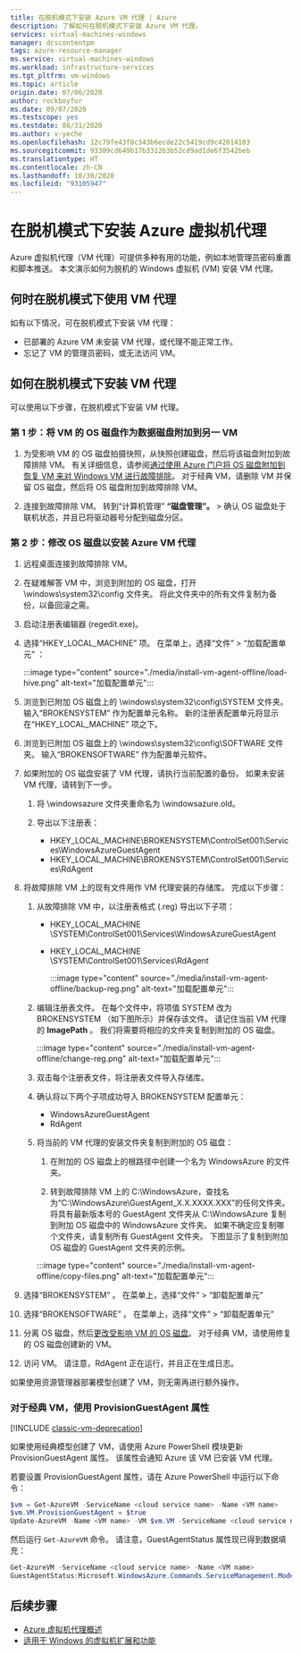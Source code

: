 ```yaml
---
title: 在脱机模式下安装 Azure VM 代理 | Azure
description: 了解如何在脱机模式下安装 Azure VM 代理。
services: virtual-machines-windows
manager: dcscontentpm
tags: azure-resource-manager
ms.service: virtual-machines-windows
ms.workload: infrastructure-services
ms.tgt_pltfrm: vm-windows
ms.topic: article
origin.date: 07/06/2020
author: rockboyfor
ms.date: 09/07/2020
ms.testscope: yes
ms.testdate: 08/31/2020
ms.author: v-yeche
ms.openlocfilehash: 12c79fe43f8c343b6ecde22c5419cd9c42014103
ms.sourcegitcommit: 93309cd649b17b3312b3b52cd9ad1de6f3542beb
ms.translationtype: HT
ms.contentlocale: zh-CN
ms.lasthandoff: 10/30/2020
ms.locfileid: "93105947"
---
```

# <a name="install-the-azure-virtual-machine-agent-in-offline-mode"></a>在脱机模式下安装 Azure 虚拟机代理 

Azure 虚拟机代理（VM 代理）可提供多种有用的功能，例如本地管理员密码重置和脚本推送。 本文演示如何为脱机的 Windows 虚拟机 (VM) 安装 VM 代理。 

## <a name="when-to-use-the-vm-agent-in-offline-mode"></a>何时在脱机模式下使用 VM 代理

如有以下情况，可在脱机模式下安装 VM 代理：

- 已部署的 Azure VM 未安装 VM 代理，或代理不能正常工作。
- 忘记了 VM 的管理员密码，或无法访问 VM。

## <a name="how-to-install-the-vm-agent-in-offline-mode"></a>如何在脱机模式下安装 VM 代理

可以使用以下步骤，在脱机模式下安装 VM 代理。

### <a name="step-1-attach-the-os-disk-of-the-vm-to-another-vm-as-a-data-disk"></a>第 1 步：将 VM 的 OS 磁盘作为数据磁盘附加到另一 VM

1. 为受影响 VM 的 OS 磁盘拍摄快照，从快照创建磁盘，然后将该磁盘附加到故障排除 VM。 有关详细信息，请参阅[通过使用 Azure 门户将 OS 磁盘附加到恢复 VM 来对 Windows VM 进行故障排除](troubleshoot-recovery-disks-portal-windows.md)。 对于经典 VM，请删除 VM 并保留 OS 磁盘，然后将 OS 磁盘附加到故障排除 VM。

2. 连接到故障排除 VM。 转到“计算机管理” **“磁盘管理”。**  >   确认 OS 磁盘处于联机状态，并且已将驱动器号分配到磁盘分区。

### <a name="step-2-modify-the-os-disk-to-install-the-azure-vm-agent"></a>第 2 步：修改 OS 磁盘以安装 Azure VM 代理

1. 远程桌面连接到故障排除 VM。

2. 在疑难解答 VM 中，浏览到附加的 OS 磁盘，打开 \windows\system32\config 文件夹。 将此文件夹中的所有文件复制为备份，以备回滚之需。

3. 启动注册表编辑器  (regedit.exe)。

4. 选择“HKEY_LOCAL_MACHINE”  项。 在菜单上，选择“文件”   > “加载配置单元”  ：

    :::image type="content" source="./media/install-vm-agent-offline/load-hive.png" alt-text="加载配置单元":::

5. 浏览到已附加 OS 磁盘上的 \windows\system32\config\SYSTEM 文件夹。 输入“BROKENSYSTEM”  作为配置单元名称。 新的注册表配置单元将显示在“HKEY_LOCAL_MACHINE”  项之下。

6. 浏览到已附加 OS 磁盘上的 \windows\system32\config\SOFTWARE 文件夹。 输入“BROKENSOFTWARE”  作为配置单元软件。

7. 如果附加的 OS 磁盘安装了 VM 代理，请执行当前配置的备份。 如果未安装 VM 代理，请转到下一步。

    1. 将 \windowsazure 文件夹重命名为 \windowsazure.old。

    2. 导出以下注册表：
        - HKEY_LOCAL_MACHINE\BROKENSYSTEM\ControlSet001\Services\WindowsAzureGuestAgent
        - HKEY_LOCAL_MACHINE\BROKENSYSTEM\ControlSet001\Services\RdAgent

8. 将故障排除 VM 上的现有文件用作 VM 代理安装的存储库。 完成以下步骤：

    1. 从故障排除 VM 中，以注册表格式 (.reg) 导出以下子项： 
        - HKEY_LOCAL_MACHINE  \SYSTEM\ControlSet001\Services\WindowsAzureGuestAgent
        - HKEY_LOCAL_MACHINE  \SYSTEM\ControlSet001\Services\RdAgent

            :::image type="content" source="./media/install-vm-agent-offline/backup-reg.png" alt-text="加载配置单元":::

    2. 编辑注册表文件。 在每个文件中，将项值 SYSTEM  改为 BROKENSYSTEM  （如下图所示）并保存该文件。 请记住当前 VM 代理的 **ImagePath** 。 我们将需要将相应的文件夹复制到附加的 OS 磁盘。 

        :::image type="content" source="./media/install-vm-agent-offline/change-reg.png" alt-text="加载配置单元":::

    3. 双击每个注册表文件，将注册表文件导入存储库。

    4. 确认将以下两个子项成功导入 BROKENSYSTEM 配置单元：
        - WindowsAzureGuestAgent
        - RdAgent

    5. 将当前的 VM 代理的安装文件夹复制到附加的 OS 磁盘： 

        1. 在附加的 OS 磁盘上的根路径中创建一个名为 WindowsAzure 的文件夹。

        2. 转到故障排除 VM 上的 C:\WindowsAzure，查找名为“C:\WindowsAzure\GuestAgent_X.X.XXXX.XXX”的任何文件夹。 将具有最新版本号的 GuestAgent 文件夹从 C:\WindowsAzure 复制到附加 OS 磁盘中的 WindowsAzure 文件夹。 如果不确定应复制哪个文件夹，请复制所有 GuestAgent 文件夹。 下图显示了复制到附加 OS 磁盘的 GuestAgent 文件夹的示例。

        :::image type="content" source="./media/install-vm-agent-offline/copy-files.png" alt-text="加载配置单元":::

9. 选择“BROKENSYSTEM”  。 在菜单上，选择“文件”   > “卸载配置单元” 

10. 选择“BROKENSOFTWARE”  。 在菜单上，选择“文件”   > “卸载配置单元” 

11. 分离 OS 磁盘，然后[更改受影响 VM 的 OS 磁盘](troubleshoot-recovery-disks-portal-windows.md#swap-the-os-disk-for-the-vm)。 对于经典 VM，请使用修复的 OS 磁盘创建新的 VM。

12. 访问 VM。 请注意，RdAgent 正在运行，并且正在生成日志。

如果使用资源管理器部署模型创建了 VM，则无需再进行额外操作。

### <a name="use-the-provisionguestagent-property-for-classic-vms"></a>对于经典 VM，使用 ProvisionGuestAgent 属性

[!INCLUDE [classic-vm-deprecation](../../../includes/classic-vm-deprecation.md)]

如果使用经典模型创建了 VM，请使用 Azure PowerShell 模块更新 ProvisionGuestAgent  属性。 该属性会通知 Azure 该 VM 已安装 VM 代理。

若要设置 ProvisionGuestAgent  属性，请在 Azure PowerShell 中运行以下命令：

   ```powershell
   $vm = Get-AzureVM -ServiceName <cloud service name> -Name <VM name>
   $vm.VM.ProvisionGuestAgent = $true
   Update-AzureVM -Name <VM name> -VM $vm.VM -ServiceName <cloud service name>
   ```

然后运行 `Get-AzureVM` 命令。 请注意，GuestAgentStatus  属性现已得到数据填充：

   ```powershell
   Get-AzureVM -ServiceName <cloud service name> -Name <VM name>
   GuestAgentStatus:Microsoft.WindowsAzure.Commands.ServiceManagement.Model.PersistentVMModel.GuestAgentStatus
   ```

## <a name="next-steps"></a>后续步骤

- [Azure 虚拟机代理概述](../extensions/agent-windows.md)
- [适用于 Windows 的虚拟机扩展和功能](../extensions/features-windows.md)

<!-- Update_Description: update meta properties, wording update, update link -->